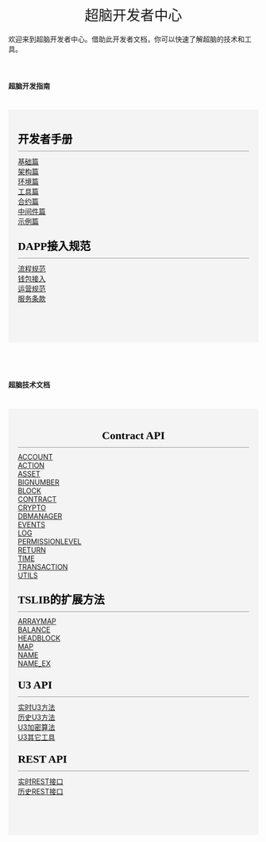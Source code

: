 <!DOCTYPE html>
<html>
<head>
    <meta charset="utf-8">
    <meta name="viewport" content="width=device-width,initial-scale=1.0">
    <title>docs_homepage</title>
    <link href="https://cdn.bootcss.com/twitter-bootstrap/4.2.1/css/bootstrap.min.css" rel="stylesheet">
</head>
<style scoped>
    h1, h2 {
        font-weight: normal;
    }

    ul {
        /* list-style-type: none; */
        padding: 0;
        text-align: left;
    }

    li {
        display: block;
        margin: 0;
    }

    ul a {
        font-size: 22px;
        font-family: SourceSansPro-Regular;
        font-weight: 400;
        color: rgba(110, 111, 112, 1);
        position: relative;
        padding-left: 10px;
    }

    li a::before {
        content: '';
        width: 4px;
        height: 4px;
        border-radius: 50%;
        background: #000000;
        position: absolute;
        /* display: block; */
        left: 0;
        top: 15px;
    }

    .content-title {
        font-size: 22px;
        font-family: SourceSansPro-Bold;
        font-weight: bold;
        color: rgba(0, 0, 0, 1);
        padding-bottom: 10px;
        border-bottom: 1px solid #979797;
        text-align: left;
        margin-bottom: 10px;
    }

    .content-container {
        margin: 40px 120px;
        padding: 40px 30px;
        background: rgba(245, 247, 247, 1);
    }

    .content-container .content-row:first-child {
        margin-bottom: 40px;
    }

    @media screen and (max-width: 576px) {
        .content-container {
            margin: 40px 20px;
        }
    }

</style>
<body>
<h1 align="center">超脑开发者中心</h1>

<div>欢迎来到超脑开发者中心。借助此开发者文档，你可以快速了解超脑的技术和工具。</div>
<div>
</br></br>
<h4>超脑开发指南</h4>
    <div class="content-container" style="background-color: #f4f4f4;padding: 1.2rem 1.2rem 2.4rem;margin: 2.4rem 0;">
        <div class="row content-row">
            <div class="col-sm-4 col-xs-12">
                <p class="content-title" style="border-bottom: 1px solid #979797;">开发者手册</p>
                <div>
                    <div>
                        <a href="#/docs-cn/developer/foundation.md">基础篇</a>
                    </div>
                    <div>
                        <a href="#/docs-cn/developer/architecture.md">架构篇</a>
                    </div>
                    <div>
                        <a href="#/docs-cn/developer/environment.md">环境篇</a>
                    </div>
                    <div>
                        <a href="#/docs-cn/developer/tool.md">工具篇</a>
                    </div>
                    <div>
                        <a href="#/docs-cn/developer/contract.md">合约篇</a>
                    </div>
                    <div>
                        <a href="#/docs-cn/developer/middleware.md">中间件篇</a>
                    </div>
                    <div>
                        <a href="#/docs-cn/developer/demo.md">示例篇</a>
                    </div>
                </div>
            </div>
            <div class="col-sm-4 col-xs-12">
                <p class="content-title" style="border-bottom: 1px solid #979797;">DAPP接入规范</p>
                <div>
                    <div>
                        <a href="#/docs-cn/dapp/flow.md">流程规范</a>
                    </div>
                    <div>
                        <a href="#/docs-cn/dapp/wallet.md">钱包接入</a>
                    </div>
                    <div>
                        <a href="#/docs-cn/dapp/operation.md">运营规范</a>
                    </div>
                    <div>
                        <a href="#/docs-cn/dapp/service.md">服务条款</a>
                    </div>
                </div>
            </div>
        </div>
    </div>
</br>
    <h4>超脑技术文档</h4>
    <div class="content-container" style="background-color: #f4f4f4;padding: 1.2rem 1.2rem 2.4rem;margin: 2.4rem 0;">
        <div class="row content-row">
            <div class="col-sm-12 col-xs-12">
                <p class="content-title" style="text-align:center;border-bottom: 1px solid #979797;">Contract API</p>
                <div class="row content-row">
                    <div class="col-sm-3 col-xs-12">
                        <div>
                            <a href="#/docs-cn/contract/01-ts-account.md">ACCOUNT</a>
                        </div>
                        <div>
                            <a href="#/docs-cn/contract/02-ts-action.md">ACTION</a>
                        </div>
                        <div>
                            <a href="#/docs-cn/contract/03-ts-asset.md">ASSET</a>
                        </div>
                        <div>
                            <a href="#/docs-cn/contract/04-ts-bigNumber.md">BIGNUMBER</a>
                        </div>
                    </div>
                    <div class="col-sm-3 col-xs-12">
                        <div>
                            <a href="#/docs-cn/contract/05-ts-block.md">BLOCK</a>
                        </div>
                        <div>
                            <a href="#/docs-cn/contract/06-ts-contract.md">CONTRACT</a>
                        </div>
                        <div>
                            <a href="#/docs-cn/contract/07-ts-crypto.md">CRYPTO</a>
                        </div>
                        <div>
                            <a href="#/docs-cn/contract/08-ts-dbmanager.md">DBMANAGER</a>
                        </div>
                    </div>
                    <div class="col-sm-3 col-xs-12">
                        <div>
                            <a href="#/docs-cn/contract/09-ts-events.md">EVENTS</a>
                        </div>
                        <div>
                            <a href="#/docs-cn/contract/10-ts-log.md">LOG</a>
                        </div>
                        <div>
                            <a href="#/docs-cn/contract/11-ts-PermissionLevel.md">PERMISSIONLEVEL</a>
                        </div>
                        <div>
                            <a href="#/docs-cn/contract/12-ts-return.md">RETURN</a>
                        </div>
                    </div>
                    <div class="col-sm-3 col-xs-12">
                        <div>
                            <a href="#/docs-cn/contract/13-ts-time.md">TIME</a>
                        </div>
                        <div>
                            <a href="#/docs-cn/contract/14-ts-transaction.md">TRANSACTION</a>
                        </div>
                        <div>
                            <a href="#/docs-cn/contract/15-ts-utils.md">UTILS</a>
                        </div>
                    </div>
                </div>
            </div>
            <div class="col-sm-4 col-xs-12">
                <p class="content-title" style="border-bottom: 1px solid #979797;">TSLIB的扩展方法</p>
                <div>
                    <div>
                        <a href="#/docs-cn/contract/01-lib-arraymap">ARRAYMAP</a>
                    </div>
                    <div>
                        <a href="#/docs-cn/contract/02-lib-balance">BALANCE</a>
                    </div>
                    <div>
                        <a href="#/docs-cn/contract/03-lib-headblock">HEADBLOCK</a>
                    </div>
                    <div>
                        <a href="#/docs-cn/contract/04-lib-map">MAP</a>
                    </div>
                    <div>
                        <a href="#/docs-cn/contract/05-lib-name">NAME</a>
                    </div>
                    <div>
                        <a href="#/docs-cn/contract/06-lib-name_ex">NAME_EX</a>
                    </div>
                </div>
            </div>
            <div class="col-sm-4 col-xs-12">
                <p class="content-title" style="border-bottom: 1px solid #979797;">U3 API</p>
                <div>
                    <div>
                        <a href="#/docs-cn/u3/01-u3-chain.md">实时U3方法</a>
                    </div>
                    <div>
                        <a href="#/docs-cn/u3/02-u3-history.md">历史U3方法</a>
                    </div>
                    <div>
                        <a href="#/docs-cn/u3/03-u3-ecc.md">U3加密算法</a>
                    </div>
                    <div>
                        <a href="#/docs-cn/u3/04-u3-utils.md">U3其它工具</a>
                    </div>
                </div>
            </div>
            <div class="col-sm-4 col-xs-12">
                <p class="content-title" style="border-bottom: 1px solid #979797;">REST API</p>
                <div>
                    <div>
                        <a href="#/docs-cn/rest/01-chain">实时REST接口</a>
                    </div>
                    <div>
                        <a href="#/docs-cn/rest/02-history">历史REST接口</a>
                    </div>
                </div>
            </div>
        </div>
    </div>
</div>

</body>
</html>
